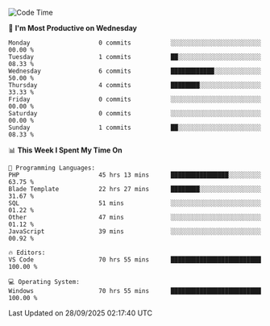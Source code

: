 <!--START_SECTION:waka-->
![Code Time](http://img.shields.io/badge/Code%20Time-5%2C984%20hrs%2038%20mins-blue)

📅 **I'm Most Productive on Wednesday** 

```text
Monday                   0 commits           ░░░░░░░░░░░░░░░░░░░░░░░░░   00.00 % 
Tuesday                  1 commits           ██░░░░░░░░░░░░░░░░░░░░░░░   08.33 % 
Wednesday                6 commits           ████████████░░░░░░░░░░░░░   50.00 % 
Thursday                 4 commits           ████████░░░░░░░░░░░░░░░░░   33.33 % 
Friday                   0 commits           ░░░░░░░░░░░░░░░░░░░░░░░░░   00.00 % 
Saturday                 0 commits           ░░░░░░░░░░░░░░░░░░░░░░░░░   00.00 % 
Sunday                   1 commits           ██░░░░░░░░░░░░░░░░░░░░░░░   08.33 % 
```


📊 **This Week I Spent My Time On** 

```text
💬 Programming Languages: 
PHP                      45 hrs 13 mins      ████████████████░░░░░░░░░   63.75 % 
Blade Template           22 hrs 27 mins      ████████░░░░░░░░░░░░░░░░░   31.67 % 
SQL                      51 mins             ░░░░░░░░░░░░░░░░░░░░░░░░░   01.22 % 
Other                    47 mins             ░░░░░░░░░░░░░░░░░░░░░░░░░   01.12 % 
JavaScript               39 mins             ░░░░░░░░░░░░░░░░░░░░░░░░░   00.92 % 

🔥 Editors: 
VS Code                  70 hrs 55 mins      █████████████████████████   100.00 % 

💻 Operating System: 
Windows                  70 hrs 55 mins      █████████████████████████   100.00 % 
```


 Last Updated on 28/09/2025 02:17:40 UTC
<!--END_SECTION:waka-->
